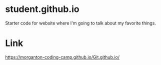 # student.github.io
Starter code for website where I'm going to talk about my favorite things.

# Link
https://morganton-coding-camp.github.io/Git.github.io/
